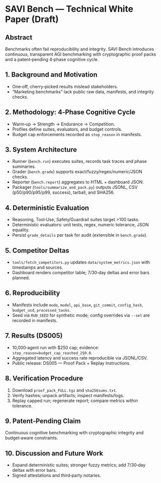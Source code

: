 # SAVI Bench — Technical White Paper (Draft)

## Abstract
Benchmarks often fail reproducibility and integrity. SAVI Bench introduces continuous, transparent AGI benchmarking with cryptographic proof packs and a patent‑pending 4‑phase cognitive cycle.

## 1. Background and Motivation
- One‑off, cherry‑picked results mislead stakeholders.
- “Marketing benchmarks” lack public raw data, manifests, and integrity checks.

## 2. Methodology: 4‑Phase Cognitive Cycle
- Warm‑up → Strength → Endurance → Competition.
- Profiles define suites, evaluators, and budget controls.
- Budget cap enforcements recorded as `stop_reason` in manifests.

## 3. System Architecture
- Runner (`bench.run`) executes suites, records task traces and phase summaries.
- Grader (`bench.grade`) supports exact/fuzzy/regex/numeric/JSON checks.
- Reporter (`bench.report`) aggregates to HTML + dashboard JSON.
- Packager (`tools/summarize_and_pack.py`) outputs JSONL, CSV (p50/p90/p95/p99, success), tarball, and SHA256.

## 4. Deterministic Evaluation
- Reasoning, Tool‑Use, Safety/Guardrail suites target >100 tasks.
- Deterministic evaluators: unit tests, regex, numeric tolerance, JSON equality.
- Persist `grade_details` per task for audit (extensible in `bench.grade`).

## 5. Competitor Deltas
- `tools/fetch_competitors.py` updates `data/system_metrics.json` with timestamps and sources.
- Dashboard renders competitor table; 7/30‑day deltas and error bars planned.

## 6. Reproducibility
- Manifests include `mode`, `model`, `api_base`, `git_commit`, `config_hash`, `budget_usd`, `processed_tasks`.
- Seed via `RUN_SEED` for synthetic mode; config overrides via `--set` are recorded in manifests.

## 7. Results (DS005)
- 10,000‑agent run with $250 cap; evidence: `stop_reason=budget_cap_reached_250.0`.
- Aggregated latency and success rate reproducible via JSONL/CSV.
- Public release: DS005 — Proof Pack + Replay Instructions.

## 8. Verification Procedure
1) Download `proof_pack_FULL.tgz` and `sha256sums.txt`.
2) Verify hashes; unpack artifacts; inspect manifests/logs.
3) Replay capped run; regenerate report; compare metrics within tolerance.

## 9. Patent‑Pending Claim
Continuous cognitive benchmarking with cryptographic integrity and budget‑aware constraints.

## 10. Discussion and Future Work
- Expand deterministic suites; stronger fuzzy metrics; add 7/30‑day deltas with error bars.
- Signed attestations and third‑party notaries.
